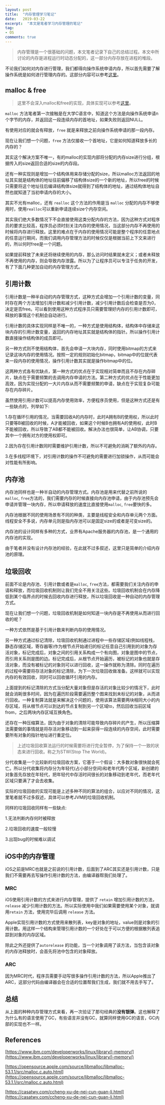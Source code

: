 ```yaml
---
layout: post
title:  "内存管理学习笔记"
date:   2019-03-22
excerpt:  "本文是笔者学习内存管理的笔记"
tag:
- OS
comments: true
---
```


> 内存管理是一个很基础的问题，本文笔者记录下自己的总结过程。本文中所讨论的内存是进程运行时动态分配的，这一部分内存存放在进程的堆段。

不论我们如何对内存进行管理，我们都得向操作系统申请内存，所以首先需要了解操作系统是如何进行管理内存的。这部分内容可以参考[这里](http://www.longjianjiang.com/os-memory-management/)。

## malloc & free

> 这里不会深入malloc和free的实现，具体实现可以参考[这里](http://www.longjianjiang.com/malloc-free-detail/)。

`malloc` 方法笔者第一次接触是在大学C语言中，知道这个方法是向操作系统申请n个字节的内存，并返回这一段连续内存的首地址，如果失败则返回NULL。

有使用对应的就会有释放，`free` 就是来释放之前向操作系统申请的那一段内存。

现在让我们想一个问题，`free` 方法仅接收一个首地址，它是如何知道释放多长的内存的？

其实这个解决方案不唯一，有的malloc的实现内部将分配的内存size进行分组，根据传入的size返回合适的size的内存段。

还有一种实现则是增加一个结构体用来存储分配的size，所以malloc方法返回的地址其实就是结构体的地址往前偏移了结构体size的一个新的地址，所以free的时候只需要将这个地址往后编译结构体size就得到了结构体的地址，通过结构体地址自然也就知道了当初申请内存的大小。

其实不光有malloc，还有 `realloc` 这个方法的作用是当 `malloc` 分配的内存不够使用时，使用`realloc`可以重新申请连续size个内存空间。

其实我们绝大多数情况下不会直接使用这类分配内存的方法，因为这种方式对程序员的要求比较高，程序员必须时刻关注内存的使用情况，当这部分内存不再使用的时候将内存进行释放。这里的难点在于内存的使用情况可能是整个程序的任意地点的任意运行期间，而我们调用内存管理方法的时候仅仅是根据当前上下文来进行的，所以何时free是一个问题。

如果提前释放了未来还将继续使用的内存，那么访问时结果就未定义；或者未释放不再使用的内存，则会导致内存泄露。所以为了让程序员可以专注于任务的开发，有了下面几种更加自动的内存管理方式。

## 引用计数

引用计数是一种半自动的内存管理方式，这种方式会增加一个引用计数的变量，同时存在两个方法增加引用计数和减少引用计数，减少引用计数后会检查是否为0，决定是否free。可以看到使用这种方式程序员只需要管理好内存的引用计数即可，释放的事情这个机制会自动进行。

引用计数的具体实现同样是不唯一的，一种方式是使用结构体，结构体中存储来这块内存的引用计数变量，返回的内存地址其实就是结构体的指针。所以操作引用计数直接操作结构体的成员即可。

另一种方式则不使用结构体，首先会申请一大块内存，同时使用bitmap的方式来记录这块内存的使用情况。按照一定的规则初始化bitmap，bitmap中的位就代表来一段内存的使用情况，操作引用计数其实就是操作bitmap中的位。

这两种方式各有优缺点，第一种方式的优点在于实现相对简单而且不存在内存碎片，缺点在于需要频繁的去调用内存申请的方法。第二种方式的优点在于性能更加高效，因为实现分配的一大片内存从而不需要频繁的申请，缺点在于实现复杂可能存在内存碎片。

虽然使用引用计数可以提高内存使用效率，方便程序员使用，但是这种方式还是有一些缺点的，列举如下:

1.存在循环引用的情况，当需要回收A的内存时，此时A拥有B的使用权，所以此时只要等B被回收的时候，A才能被回收，如果这个时候B也拥有A的使用权，此时B不能被回收，所以导致了AB都不能被回收。解决办法也很简单，让AB协调，只要其中一个拥有对方的使用权即可。

2.因为存在引用计数同时需要维护引用计数，所以不可避免的消耗了额外的内存。

3.在多线程环境下，对引用计数的操作不可避免的需要进行加锁操作，从而可能会对性能有所影响。

## 内存池

内存池同样也是一种半自动的内存管理方式。内存池是用来代替之前所说的`malloc`, `free`方法的，我们需要内存的时候直接向内存池申请，由于内存池预先会申请并管理一块内存，所以申请释放的速度比直接使用`malloc`, `free`要快的多。

内存池根据不同的使用场景有不同的种类，主要是线程安全和内存单元两个方面。线程安全不多说，内存单元则是指内存池可以是固定size的或者是可变size的。

内存池的设计同样有多种的方式，业界有Apache服务器的内存池，是一个通用的内存池的实现。

由于笔者并没有设计内存池的经验，在此就不过多叙述，这里只是简单的介绍内存池的原理。

## 垃圾回收

前面不论是内存池、引用计数或者是`malloc`, `free`方法，都需要我们关注内存的申请和释放，而垃圾回收机制则让我们完全不用关注这些。垃圾回收机制会在内存降低到某个临界点的时候去回收内存进行释放，所以垃圾回收是一种自动的内存管理方式。

现在让我们想一个问题，垃圾回收机制是如何知道一块内存是不再使用从而进行回收的呢？

一种方式依然是基于引用计数来判断内存的使用情况。

另一种方式通过标记清除，垃圾回收机制通过进程中一些存储区域(例如线程栈，静态存储区域，寄存器等)作为根节点开始递归的标记任意自己引用到的对象为存活对象，标记完成后，对象之间的引用关系构成一个有向图，对象是图中的节点，而引用关系则是图的边。标记完成后，从根节点开始遍历，被标记的对象也就是存活对象，而没有被标记的对象则可以进行回收，这一操作就称为清除。同时在遍历的过程中需要将存活对象的标记清除，为下一次垃圾回收做准备。这样就可以实现内存的有效回收，同时可以回收循环引用的内存。

上面提到的标记清除的方式当分配大量对象但是存活的对象比较少的情况下，此时就会消耗很多时间，因为在遍历阶段需要遍历整个图来找到未标记的对象，从而进行回收。一种复制算法就是来解决这个问题的，使用该算法需要两块相同大小的内存区域，将从根节点可以到达的节点复制到另一个区域to，然后回收当前区域from，之后两块内存区域互换角色。

还存在一种压缩算法，因为由于对象的清除可能导致内存碎片的产生，所以压缩算法需要做的事情就是将存活对象移动到一起来获得一段连续的内存空间，此时需要要所有对象的指针地址进行重定位。

> 上述垃圾回收算法运行的时候需要将进行完全暂停，为了保持一个一致的状态来进行回收。称之为STW(Stop The World)。

分代收集是一个比较新的垃圾回收方案，它基于一个假设：大多数对象很快就会死亡。所以分代收集将内存分为年轻代(占小部分空间)和老年代两个区域，新创建的对象首先存放在年轻代，把年轻代中存活时间很长的对象移动到老年代，而老年代区域只要满了才会去收集。

实际的垃圾回收的实现可能是上述多种不同的算法的组合，以应对不同的情况，这里笔者就不过多叙述，具体可以参考JVM的垃圾回收机制。

同样的垃圾回收同样有一些缺点:

1.无法判断内存何时被释放

2.垃圾回收的速度一般较慢

3.出现bug的时候难以调试

## iOS中的内存管理

iOS之前是MRC也就是之前说的引用计数，后面到了ARC其实还是引用计数，只是我们不需要再去写操作引用计数的方法，由编译器帮我们处理了。

### MRC

iOS使用引用计数的方式来进行内存管理，提供了 `retain` 增加引用计数的方法，`release` 减少引用计数的方法。所以实际使用中我们如果需要使用某个对象，就调用`retain` 方法，使用完毕后调用 `release` 方法。

Apple实现引用计数的方式使用来散列表，key是对象的地址，value则是对象的引用计数。用这样一个结构来管理引用计数的一个好处在于可以方便的根据散列表追踪到对象的内存区域。

除此之外还提供了`autorelease` 的功能，当一个对象调用了该方法，当包含该对象的内存池释放时，会首先将池中包含的对象释放。

### ARC

因为MRC时代，程序员需要手动写很多操作引用计数的方法，所以Apple推出了ARC，这部分代码由编译器会在合适的位置帮我们生成，我们就不用去手写了。


## 总结

从上面的种种内存管理方式来看，再一次验证了那句经典的**没有银弹**。这也解释了为什么有的语言使用了GC，有些语言并没有GC，就算同样使用GC的语言，GC内部的实现也不一样。

## References

[https://www.ibm.com/developerworks/linux/library/l-memory/](https://www.ibm.com/developerworks/linux/library/l-memory/)

[https://opensource.apple.com/source/libmalloc/libmalloc-53.1.1/src/malloc.c.auto.html](https://opensource.apple.com/source/libmalloc/libmalloc-53.1.1/src/malloc.c.auto.html)

[https://casatwy.com/ccheng-xu-de-nei-cun-guan-li.html](https://casatwy.com/ccheng-xu-de-nei-cun-guan-li.html)


